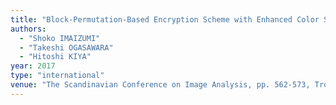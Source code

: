 ```yaml
---
title: "Block-Permutation-Based Encryption Scheme with Enhanced Color Scrambling"
authors:
  - "Shoko IMAIZUMI"
  - "Takeshi OGASAWARA"
  - "Hitoshi KIYA"
year: 2017
type: "international"
venue: "The Scandinavian Conference on Image Analysis, pp. 562-573, Tromsø, Norway, 2017-06-13."
---
```

